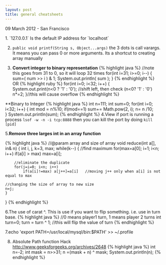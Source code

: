 ```yaml
---
layout: post
title: general cheatsheets
---
```


<p class="meta">09 March 2012 - San Francisco</p>
1. `127.0.0.1` Is the default IP address for `localhost`

2.  `public void printf(String s, Object...args)` the 3 dots is call varargs. It means you can pass 0 or more arguments. 
Its a shortcut to creating array manually

3. **Convert integer to binary representation**
{% highlight java %}
//note this goes from 31 to 0, so it will loop 32 times
for(int i=31; i>=0; i--)
{
sum=( num >> i ) & 1;
System.out.println( sum );
}
{% endhighlight %}
OR
{% highlight ruby %}
for(int i=0; i<32; i++)
{      
	System.out.print(n<0 ? '1' : '0');  //shift left, then check (n<0? '1' : '0')
 	n*=2;
}//this will cause overflow 
{% endhighlight %}

**Binary to Integer
{% highlight java %}
    int n=111;
    int sum=0;
    for(int i=0; i<32; i++)
    {
       int mod = n%10;
       if(mod==1)
          sum+= Math.pow(2, i);
       n= n /10;           
    }
    System.out.println(sum);
{% endhighlight %}
4.View if port is running a process `lsof -w -n -i tcp:8888` then you can kill the port by doing `kill [pid]`

5.**Remove three larges int in an array function**

{% highlight java %}
//@param array and size of array
void reduce(int a[], in& n)
{
	int i, j, k=3, max;
	while(k--)
	{
		//find maximum
		for(max=a[0]; i=1; i<n; i++)
			if(a[i] > max) max=a[i];
	
		//eliminate the duplicate
		for(j=i=0; i<n; i++)
			if(a[i]!=max) a[j++]=a[i]	//moving j++ only when a[i] is not equal to max
	
	//changing the size of array to new size
	n=j;
	}
}
{% endhighlight %}

6.The use of carat ^. This is use if you want to flip something. i.e. use in turn base. 
{% highlight java %}
//0 means player1 turn, 1 means player 2 turns
int turn=0;
turn = turn ^ 1;	//this will flip the value of turn
{% endhighlight %}


7.echo 'export PATH=/usr/local/mysql/bin:$PATH' >> ~/.profile

8. Absolute Path function Hack
http://www.geeksforgeeks.org/archives/2648
{% highlight java %}
int n=-2;
int mask = n>>31;
n =(mask + n) ^ mask;
System.out.println(n);
{% endhighlight %}







                        







